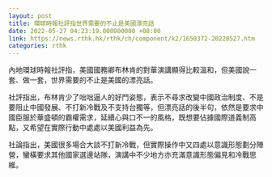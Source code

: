 ```yaml
---
layout: post
title: 環球時報社評指世界需要的不止是美國漂亮話
date: 2022-05-27 04:23:19.000000000 +08:00
link: https://news.rthk.hk/rthk/ch/component/k2/1650372-20220527.htm
categories: rthk
---
```


內地環球時報社評指，美國國務卿布林肯的對華演講顯得比較溫和，但美國說一套、做一套，世界需要的不止是美國的漂亮話。

社評指出，布林肯少了咄咄逼人的好鬥姿態，表示不尋求改變中國政治制度、不是要阻止中國發展、不打新冷戰及不支持台獨等，但漂亮話的後半句，依然是要求中國臣服於華盛頓的霸權需求，延續心與口不一的風格，既想要佔據國際道義制高點，又希望在實際行動中處處以美國利益為先。

社論指出，美國很多場合大談不打新冷戰，但實際操作中又四處以意識形態劃分陣營，蠻橫要求其他國家選邊站隊，演講中不少地方亦充滿意識形態偏見和冷戰思維。
